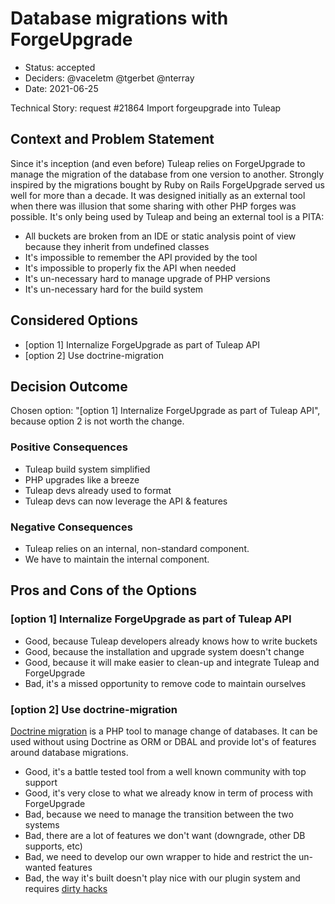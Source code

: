 # Database migrations with ForgeUpgrade

* Status: accepted
* Deciders: @vaceletm @tgerbet @nterray
* Date: 2021-06-25

Technical Story: request #21864 Import forgeupgrade into Tuleap

## Context and Problem Statement

Since it's inception (and even before) Tuleap relies on ForgeUpgrade to manage the migration of the database from one
version to another. Strongly inspired by the migrations bought by Ruby on Rails ForgeUpgrade served us well for more than
a decade. It was designed initially as an external tool when there was illusion that some sharing with other PHP forges
was possible. It's only being used by Tuleap and being an external tool is a PITA:
- All buckets are broken from an IDE or static analysis point of view because they inherit from undefined classes
- It's impossible to remember the API provided by the tool
- It's impossible to properly fix the API when needed
- It's un-necessary hard to manage upgrade of PHP versions
- It's un-necessary hard for the build system

## Considered Options

* [option 1] Internalize ForgeUpgrade as part of Tuleap API
* [option 2] Use doctrine-migration

## Decision Outcome

Chosen option: "[option 1] Internalize ForgeUpgrade as part of Tuleap API", because option 2 is not worth the change.

### Positive Consequences

* Tuleap build system simplified
* PHP upgrades like a breeze
* Tuleap devs already used to format
* Tuleap devs can now leverage the API & features

### Negative Consequences

* Tuleap relies on an internal, non-standard component.
* We have to maintain the internal component.

## Pros and Cons of the Options

### [option 1] Internalize ForgeUpgrade as part of Tuleap API

* Good, because Tuleap developers already knows how to write buckets
* Good, because the installation and upgrade system doesn't change
* Good, because it will make easier to clean-up and integrate Tuleap and ForgeUpgrade
* Bad, it's a missed opportunity to remove code to maintain ourselves

### [option 2] Use doctrine-migration

[Doctrine migration](https://www.doctrine-project.org/projects/migrations.html) is a PHP tool to manage change of databases.
It can be used without using Doctrine as ORM or DBAL and provide lot's of features around database migrations.

* Good, it's a battle tested tool from a well known community with top support
* Good, it's very close to what we already know in term of process with ForgeUpgrade
* Bad, because we need to manage the transition between the two systems
* Bad, there are a lot of features we don't want (downgrade, other DB supports, etc)
* Bad, we need to develop our own wrapper to hide and restrict the un-wanted features
* Bad, the way it's built doesn't play nice with our plugin system and requires [dirty hacks](https://gerrit.tuleap.net/c/tuleap/+/21274/7/src/common/DB/Migrations/MigrationsAtPluginInstallation.php#51)
